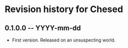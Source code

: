 # Revision history for Chesed

## 0.1.0.0 -- YYYY-mm-dd

* First version. Released on an unsuspecting world.
